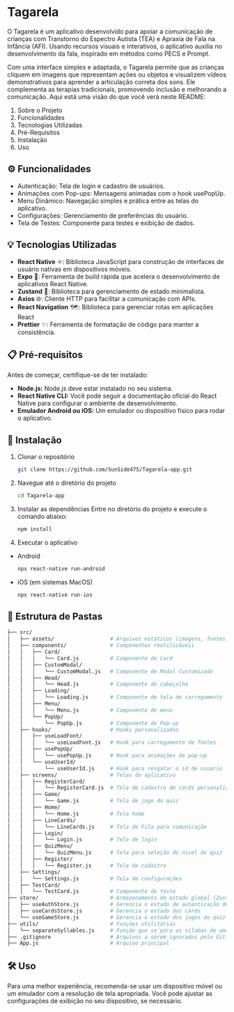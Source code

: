 # Tagarela

O Tagarela é um aplicativo desenvolvido para apoiar a comunicação de crianças com Transtorno do Espectro Autista (TEA) e Apraxia de Fala na Infância (AFI). Usando recursos visuais e interativos, o aplicativo auxilia no desenvolvimento da fala, inspirado em métodos como PECS e Prompt.

Com uma interface simples e adaptada, o Tagarela permite que as crianças cliquem em imagens que representam ações ou objetos e visualizem vídeos demonstrativos para aprender a articulação correta dos sons. Ele complementa as terapias tradicionais, promovendo inclusão e melhorando a comunicação. Aqui está uma visão do que você verá neste README:

1. Sobre o Projeto
2. Funcionalidades
3. Tecnologias Utilizadas
4. Pré-Requisitos
5. Instalação
6. Uso

## ⚙️ Funcionalidades

- Autenticação: Tela de login e cadastro de usuários.
- Animações com Pop-ups: Mensagens animadas com o hook usePopUp.
- Menu Dinâmico: Navegação simples e prática entre as telas do aplicativo.
- Configurações: Gerenciamento de preferências do usuário.
- Tela de Testes: Componente para testes e exibição de dados.

## 💡 Tecnologias Utilizadas

- **React Native** ⚛️: Biblioteca JavaScript para construção de interfaces de usuário nativas em dispositivos móveis.
- **Expo** 🚀: Ferramenta de build rápida que acelera o desenvolvimento de aplicativos React Native.
- **Zustand** 🐻: Biblioteca para gerenciamento de estado minimalista.
- **Axios** 🌐: Cliente HTTP para facilitar a comunicação com APIs.
- **React Navigation** 🗺️: Biblioteca para gerenciar rotas em aplicações React
- **Prettier** ✨: Ferramenta de formatação de código para manter a consistência.

## 📋 Pré-requisitos

Antes de começar, certifique-se de ter instalado:

- **Node.js:** Node.js deve estar instalado no seu sistema.
- **React Native CLI:** Você pode seguir a documentação oficial do React Native para configurar o ambiente de desenvolvimento.
- **Emulador Android ou iOS:** Um emulador ou dispositivo físico para rodar o aplicativo.

## 🚀 Instalação

1. Clonar o repositório
   ```bash
   git clone https://github.com/SunSide475/Tagarela-app.git
2. Navegue até o diretório do projeto
   ```bash
   cd Tagarela-app
3. Instalar as dependências Entre no diretório do projeto e execute o comando abaixo:
   ```bash
   npm install
5. Executar o aplicativo
- Android
  ```bash
  npx react-native run-android
- iOS (em sistemas MacOS)
  ```bash
  npx react-native run-ios
## 📁 Estrutura de Pastas
```bash
├── src/
│   ├── assets/                  # Arquivos estáticos (imagens, fontes, etc.)
│   ├── components/              # Componentes reutilizáveis
│   │   ├── Card/
│   │   │   └── Card.js          # Componente de card
│   │   ├── CustomModal/
│   │   │   └── CustomModal.js   # Componente de Modal Customizado
│   │   ├── Head/
│   │   │   └── Head.js          # Componente de cabeçalho
│   │   ├── Loading/
│   │   │   └── Loading.js       # Componente de tela de carregamento
│   │   ├── Menu/
│   │   │   └── Menu.js          # Componente de menu
│   │   └── PopUp/
│   │       └── PopUp.js         # Componente de Pop-up
│   ├── hooks/                   # Hooks personalizados
│   │   ├── useLoadFont/
│   │   │   └── useLoadFont.js   # Hook para carregamento de fontes
│   │   ├── usePopUp/
│   │   │   └── usePopUp.js      # Hook para animações de pop-up
│   │   └── useUserId/
│   │       └── useUserId.js     # Hook para resgatar o id de usuario
│   ├── screens/                 # Telas do aplicativo
│   │   ├── RegisterCard/
│   │   │   └── RegisterCard.js  # Tela de cadastro de cards personalizados
│   │   ├── Game/
│   │   │   └── Game.js          # Tela de jogo do quiz
│   │   ├── Home/
│   │   │   └── Home.js          # Tela home
│   │   ├── LineCards/
│   │   │   └── LineCards.js     # Tela de Fila para comunicação
│   │   ├── Login/
│   │   │   └── Login.js         # Tela de login
│   │   ├── QuizMenu/
│   │   │   └── QuizMenu.js      # Tela para seleção do nível do quiz
│   │   ├── Register/
│   │   │   └── Register.js      # Tela de cadastro
│   ├── Settings/
│   │   └── Settings.js          # Tela de configurações
│   ├── TestCard/
│   │   └── TestCard.js          # Componente de teste
├── store/                       # Armazenamento de estado global (Zustand)
│   ├── useAuthStore.js          # Gerencia o estado de autenticação do usuário
│   ├── useCardsStore.js         # Gerencia o estado dos cards
│   └── useGameStore.js          # Gerencia o estado dos jogos do quiz
├── utils/                       # Funções utilitárias
│   └── separateSyllables.js     # Função que se´para as silabas de uma palavra
├── .gitignore                   # Arquivos a serem ignorados pelo Git
├── App.js                       # Arquivo principal
```
## 🛠️ Uso
Para uma melhor experiência, recomenda-se usar um dispositivo móvel ou um emulador com a resolução de tela apropriada. Você pode ajustar as configurações de exibição no seu dispositivo, se necessário.